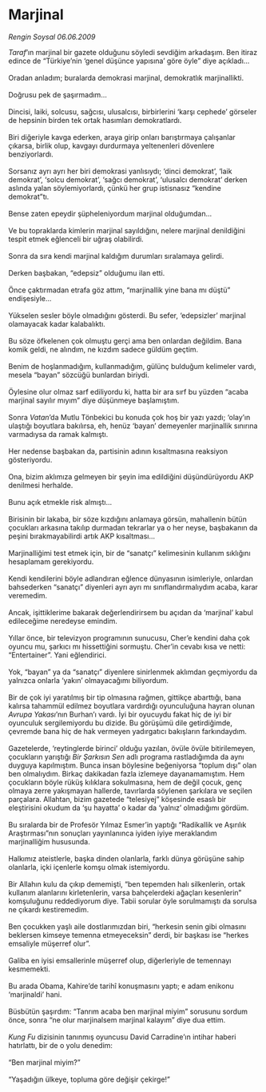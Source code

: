 # Marjinal

*Rengin Soysal 06.06.2009*

<div class="taraf_structure_2col_1zq">
<div class="margen_n">



 <p><i>Taraf</i>’ın marjinal bir gazete olduğunu söyledi sevdiğim arkadaşım. Ben itiraz edince de “Türkiye’nin ‘genel düşünce yapısına’ göre öyle” diye açıkladı... <br/><br/>Oradan anladım; buralarda demokrasi marjinal, demokratlık marjinallikti. <br/><br/>Doğrusu pek de şaşırmadım... <br/><br/>Dincisi, laiki, solcusu, sağcısı, ulusalcısı, birbirlerini ‘karşı cephede’ görseler de hepsinin birden tek ortak hasımları demokratlardı. <br/><br/>Biri diğeriyle kavga ederken, araya girip onları barıştırmaya çalışanlar çıkarsa, birlik olup, kavgayı durdurmaya yeltenenleri dövenlere benziyorlardı. <br/><br/>Sorsanız ayrı ayrı her biri demokrasi yanlısıydı; ‘dinci demokrat’, ‘laik demokrat’, ‘solcu demokrat’, ‘sağcı demokrat’, ‘ulusalcı demokrat’ derken aslında yalan söylemiyorlardı, çünkü her grup istisnasız “kendine demokrat”tı. <br/><br/>Bense zaten epeydir şüpheleniyordum marjinal olduğumdan... <br/><br/>Ve bu topraklarda kimlerin marjinal sayıldığını, nelere marjinal denildiğini tespit etmek eğlenceli bir uğraş olabilirdi. <br/><br/>Sonra da sıra kendi marjinal kaldığım durumları sıralamaya gelirdi. <br/><br/>Derken başbakan, “edepsiz” olduğumu ilan etti. <br/><br/>Önce çaktırmadan etrafa göz attım, “marjinallik yine bana mı düştü” endişesiyle... <br/><br/>Yükselen sesler böyle olmadığını gösterdi. Bu sefer, ‘edepsizler’ marjinal olamayacak kadar kalabalıktı. <br/><br/>Bu söze öfkelenen çok olmuştu gerçi ama ben onlardan değildim. Bana komik geldi, ne alındım, ne kızdım sadece güldüm geçtim. <br/><br/>Benim de hoşlanmadığım, kullanmadığım, gülünç bulduğum kelimeler vardı, mesela “bayan” sözcüğü bunlardan biriydi. <br/><br/>Öylesine olur olmaz sarf ediliyordu ki, hatta bir ara sırf bu yüzden “acaba marjinal sayılır mıyım” diye düşünmeye başlamıştım. <br/><br/>Sonra <i>Vatan</i>’da Mutlu Tönbekici bu konuda çok hoş bir yazı yazdı; ‘olay’ın ulaştığı boyutlara bakılırsa, eh, henüz ‘bayan’ demeyenler marjinallik sınırına varmadıysa da ramak kalmıştı. <br/><br/>Her nedense başbakan da, partisinin adının kısaltmasına reaksiyon gösteriyordu. <br/><br/>Ona, bizim aklımıza gelmeyen bir şeyin ima edildiğini düşündürüyordu AKP denilmesi herhalde. <br/><br/>Bunu açık etmekle risk almıştı... <br/><br/>Birisinin bir lakaba, bir söze kızdığını anlamaya görsün, mahallenin bütün çocukları arkasına takılıp durmadan tekrarlar ya o her neyse, başbakanın da peşini bırakmayabilirdi artık AKP kısaltması... <br/><br/>Marjinalliğimi test etmek için, bir de “sanatçı” kelimesinin kullanım sıklığını hesaplamam gerekiyordu. <br/><br/>Kendi kendilerini böyle adlandıran eğlence dünyasının isimleriyle, onlardan bahsederken “sanatçı” diyenleri ayrı ayrı mı sınıflandırmalıydım acaba, karar veremedim. <br/><br/>Ancak, işittiklerime bakarak değerlendirirsem bu açıdan da ‘marjinal’ kabul edileceğime neredeyse emindim. <br/><br/>Yıllar önce, bir televizyon programının sunucusu, Cher’e kendini daha çok oyuncu mu, şarkıcı mı hissettiğini sormuştu. Cher’in cevabı kısa ve netti: “Entertainer”. Yani eğlendirici. <br/><br/>Yok, “bayan” ya da “sanatçı” diyenlere sinirlenmek aklımdan geçmiyordu da yalnızca onlarla ‘yakın’ olmayacağımı biliyordum. <br/><br/>Bir de çok iyi yaratılmış bir tip olmasına rağmen, gittikçe abarttığı, bana kalırsa tahammül edilmez boyutlara vardırdığı oyunculuğuna hayran olunan <i>Avrupa Yakası</i>’nın Burhan’ı vardı. İyi bir oyucuydu fakat hiç de iyi bir oyunculuk sergilemiyordu bu dizide. Bu görüşümü dile getirdiğimde, çevremde bana hiç de hak vermeyen yadırgatıcı bakışların farkındaydım. <br/><br/>Gazetelerde, ‘reytinglerde birinci’ olduğu yazılan, övüle övüle bitirilemeyen, çocukların yarıştığı <i>Bir Şarkısın Sen</i> adlı programa rastladığımda da aynı duyguya kapılmıştım. Bunca insan böylesine beğeniyorsa “toplum dışı” olan ben olmalıydım. Birkaç dakikadan fazla izlemeye dayanamamıştım. Hem çocukların böyle rüküş kılıklara sokulmasına, hem de değil çocuk, genç olmaya zerre yakışmayan hallerde, tavırlarda söylenen şarkılara ve seçilen parçalara. Allahtan, bizim gazetede “telesiyej” köşesinde esaslı bir eleştirisini okudum da ‘şu hayatta’ o kadar da ‘yalnız’ olmadığımı gördüm. <br/><br/>Bu sıralarda bir de Profesör Yılmaz Esmer’in yaptığı “Radikallik ve Aşırılık Araştırması”nın sonuçları yayınlanınca iyiden iyiye meraklandım marjinalliğim hususunda. <br/><br/>Halkımız ateistlerle, başka dinden olanlarla, farklı dünya görüşüne sahip olanlarla, içki içenlerle komşu olmak istemiyordu. <br/><br/>Bir Allahın kulu da çıkıp dememişti, “ben tepemden halı silkenlerin, ortak kullanım alanlarını kirletenlerin, varsa bahçelerdeki ağaçları kesenlerin” komşuluğunu reddediyorum diye. Tabii sorular öyle sorulmamıştı da sorulsa ne çıkardı kestiremedim.<br/><br/>Ben çocukken yaşlı aile dostlarımızdan biri, “herkesin senin gibi olmasını beklersen kimseye temenna etmeyeceksin” derdi, bir başkası ise “herkes emsaliyle müşerref olur”. <br/><br/>Galiba en iyisi emsallerinle müşerref olup, diğerleriyle de temennayı kesmemekti. <br/><br/>Bu arada Obama, Kahire’de tarihî konuşmasını yaptı; e adam enikonu ‘marjinaldi’ hani. <br/><br/>Büsbütün şaşırdım: “Tanrım acaba ben marjinal miyim” sorusunu sordum önce, sonra “ne olur marjinalsem marjinal kalayım” diye dua ettim.<i> <br/><br/>Kung Fu</i> dizisinin tanınmış oyuncusu David Carradine’ın intihar haberi hatırlattı, bir de o yolu denedim: <br/><br/>“Ben marjinal miyim?” <br/><br/>“Yaşadığın ülkeye, topluma göre değişir çekirge!”</p>
<br/>
<br/>
<br/>



<br/>


<div id="taraf_not">
</div>

</div>


</div>
